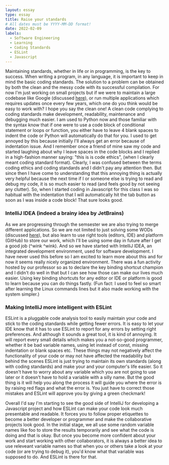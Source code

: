 ```yaml
---
layout: essay
type: essay
title: Raise your standards
# All dates must be YYYY-MM-DD format!
date: 2022-02-09
labels:
  - Software Engineering
  - Learning
  - Coding Standards
  - ESLint
  - Javascript
---
```


Maintaining standards, whether in life or in programming, is the key to success. When writing a program, in any language, it is important to keep in mind the basic
coding standards. The solution to a problem can be obtained by both the clean and the messy code with its successful compilation. For now I'm just working on small projects but if we were to maintain a  large codebase like Google (discussed [here](https://jaiswal-aditi.github.io/essays/The-multiverse-of-SE.html)), or run multiple applications which requires updates once every few years, which one do you think would be easy to work with? I hope you say the clean one! A clean code complying to coding standards make development, readability, maintenance and debugging much easier. I am used to Python now and those familiar with the syntax know that if one were to use a code block of conditional statement or loops or function, you either have to leave 4 blank spaces to indent the code or Python will automatically do that for you. I used to get annoyed by this because initially I'll always get an error because of indentation issue. And I remember once a friend of mine saw my code and started laughing about why I leave spaces in the code blocks and I replied in a high-fashion manner saying: "this is is code ethics", (when I clearly meant coding standard format). Clearly, I was confused between the terms coding ethics and coding standards and I didn't pay any attention then. But since then I have come to understanding that this annoying thing is actually very helpful because the next time if I or someone else is trying to read and debug my code, it is so much easier to read (and feels good by not seeing any clutter). So, when I started coding in Javascript for this class I was so habitual with the indentation that I will automatically hit the tab button as soon as I was inside a code block! That sure looks good.

### IntelliJ IDEA (indeed a brainy idea by JetBrains)

As we are progressing through the semsester we are also trying to merge different applications. So we are not limited to just solving some WODs (discussed [here](https://jaiswal-aditi.github.io/essays/Is-Javascript-my-karma.html)), but also learn to use right tools (editors, IDE) and platform (GitHub) to store our work, which I'll be using some day in future after I get a good job (^wink ^wink). And so we have started with IntelliJ IDEA, an integrated development environment, used for software development. I have never used this before so I am excited to learn more about this and for now it seems really nicely organized environment. There was a fun activity hosted by our professor so as to declare the key binding shortcut champion and I didn't do well in that but I can see how those can make our lives much easier. Using key binding shortcuts for any editor or IDE or platform is good to learn because you can do things fastly. (Fun fact: I used to feel so smart after learning the Linux commands lines but it also made working with the system simpler.) 

### Making IntelliJ more intelligent with ESLint

ESLint is a pluggable code analysis tool to easily maintain your code and stick to the coding standards while getting fewer errors. It is easy to let your IDE know that it has to use ESLint to report for any errors by setting right preferences. And although it sounds a great tool, it is kind of annoying. It will report every small details which makes you a not-so-good programmer, whether it be bad variable names, using let instead of const, missing indentation or blank spaces etc. These things may not negatively affect the functionality of your code or may not have affected the readability but behind the scenes ESLint is just trying to maintain its own standards (along with coding standards) and make your and your computer's life easier. So it doesn't have to worry about any variable which you are not going to use later or it doesn't have to hold a variable with a silly name. But the good thing is it will help you along the process it will guide you where the error is by raising red flags and what the error is. You just have to correct those mistakes and ESLint will approve you by giving a green checkmark!

Overall I'd say I'm starting to see the good side of IntelliJ for developing a Javascript project and how ESLint can make your code look much presentable and readable. It forces you to follow proper etiquettes to become a better developer or programmer and make the collaborative projects look good. In the initial stage, we all use some random variable names like foo to store the results temporarily and see what the code is doing and that is okay. But once you become more confident about your work and start working with other collaborators, it is always a better idea to use releveant variable names so that when you or others take a look at your code (or are trying to debug it), you'd know what that variable was supposed to do. And ESLint is there for that.




